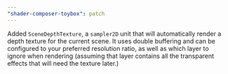 ```yaml
---
"shader-composer-toybox": patch
---
```


Added `SceneDepthTexture`, a `sampler2D` unit that will automatically render a depth texture for the current scene. It uses double buffering and can be configured to your preferred resolution ratio, as well as which layer to ignore when rendering (assuming that layer contains all the transparent effects that will need the texture later.)
